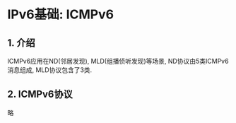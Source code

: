 # IPv6基础: ICMPv6

## 1. 介绍
ICMPv6应用在ND(邻居发现), MLD(组播侦听发现)等场景, ND协议由5类ICMPv6消息组成, MLD协议包含了3类.
## 2. ICMPv6协议
略
